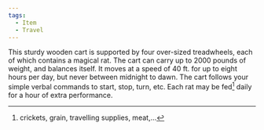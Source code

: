 ```yaml
---
tags:
  - Item
  - Travel
---
```

 

This sturdy wooden cart is supported by four over-sized treadwheels, each of which contains a magical rat. The cart can carry up to 2000 pounds of weight, and balances itself. It moves at a speed of 40 ft. for up to eight hours per day, but never between midnight to dawn. The cart follows your simple verbal commands to start, stop, turn, etc.
Each rat may be fed[^1] daily for a hour of extra performance. 



[^1]: crickets, grain, travelling supplies, meat,...
